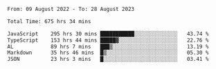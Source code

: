 
<!--START_SECTION:waka-->

```txt
From: 09 August 2022 - To: 28 August 2023

Total Time: 675 hrs 34 mins

JavaScript    295 hrs 30 mins ███████████░░░░░░░░░░░░░░   43.74 %
TypeScript    153 hrs 44 mins █████▓░░░░░░░░░░░░░░░░░░░   22.76 %
AL            89 hrs 7 mins   ███▒░░░░░░░░░░░░░░░░░░░░░   13.19 %
Markdown      35 hrs 46 mins  █▒░░░░░░░░░░░░░░░░░░░░░░░   05.30 %
JSON          23 hrs 3 mins   █░░░░░░░░░░░░░░░░░░░░░░░░   03.41 %
```

<!--END_SECTION:waka-->











